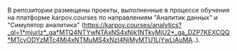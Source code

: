 В репозитории размещены проекты, выполненные в процессе обучения на платформe karpov.courses по направлениям "Аналитик данных" и "Симулятор аналитика" (https://karpov.courses/analytics?_gl=1*mjurlz*_ga*MTQ4NTYwNTAxNS4xNjk1NTkyMjU2*_ga_DZP7KEXCQQ*MTcyODYzMTc4Mi4xNTMuMS4xNzI4NjMyMTU1LjYwLjAuMA..).
